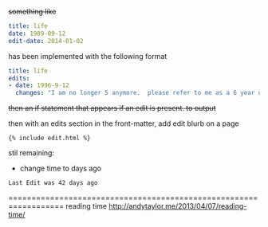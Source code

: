~~something like~~
```yml
title: life
date: 1989-09-12
edit-date: 2014-01-02
```

has been implemented with the following format
```yml
title: life
edits:
- date: 1996-9-12
  changes: "I am no longer 5 anymore.  please refer to me as a 6 year old from now on"
```

~~then an if statement that appears if an edit is present. to output~~

then with an edits section in the front-matter, add edit blurb on a page

```
{% include edit.html %}
```

stil remaining:
- change time to days ago

```
Last Edit was 42 days ago
```


==================================================================
reading time
http://andytaylor.me/2013/04/07/reading-time/
